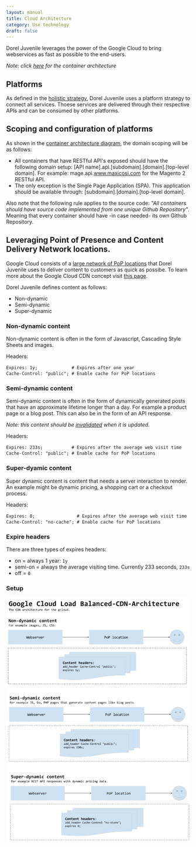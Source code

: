 ```yaml
---
layout: manual
title: Cloud Architecture
category: Use technology
draft: false
---
```


Dorel Juvenile leverages the power of the Google Cloud to bring webservices as fast as possible to the end-users.

_Note: click [here](./container-architecture.html) for the container architecture_

## Platforms

As defined in the [holistic strategy](../../strategy/holistic), Dorel Juvenile uses a platform strategy to connect all services. Thoese services are delivered through their respective APIs and can be consumed by other platforms.

## Scoping and configuration of platforms

As shown in the [container architecture diagram](/service-manual/use-technology/container-architecture.html), the domain scoping will be as follows:

- All containers that have RESTful API's exposed should have the following domain setup: [API name].api.[subdomain].[domain].[top-level domain]. For example: mage.api.www.maxicosi.com for the Magento 2 RESTful API.
- The only exception is the Single Page Application (SPA). This application should be available through: [subdomain].[domain].[top-level domain].

Also note that the following rule applies to the source code: _"All containers should have source code implemented from one unique Github Repository"_. Meaning that every container should have -in case needed- its own Github Repository.

## Leveraging Point of Presence and Content Delivery Network locations.

Google Cloud consists of a [large network of PoP locations](https://peering.google.com/#/infrastructure) that Dorel Juvenile uses to deliver content to customers as quick as possibe. To learn more about the Google Cloud CDN concept visit [this page](https://cloud.google.com/cdn/docs/caching).

Dorel Juvenile defines content as follows:
- Non-dynamic
- Semi-dynamic
- Super-dynamic

### Non-dynamic content

Non-dynamic content is often in the form of Javascript, Cascading Style Sheets and images.

Headers:

```
Expires: 1y;             # Expires after one year
Cache-Control: "public"; # Enable cache for PoP locations
```

### Semi-dynamic content

Semi-dynamic content is often in the form of dynamically generated posts that have an approximate lifetime longer than a day. For example a product page or a blog post. This can also be in the form of an API response.

_Note: this content should be [invalidated](https://cloud.google.com/cdn/docs/invalidating-cached-content) when it is updated._

Headers:

```
Expires: 233s;           # Expires after the average web visit time
Cache-Control: "public"; # Enable cache for PoP locations
```

### Super-dyamic content

Super dynamic content is content that needs a server interaction to render. An example might be dynamic pricing, a shopping cart or a checkout process.

Headers:

```
Expires: 0;                # Expires after the average web visit time
Cache-Control: "no-cache"; # Enable cache for PoP locations
```

### Expire headers

There are three types of expires headers:

- on = always 1 year: `1y`
- semi-on = always the average visiting time. Currently 233 seconds, `233s`
- off = `0`

### Setup

![Content Delivery Setup](/assets/img/gcloud-loadbalance-architecture.png "Content Delivery Setup")